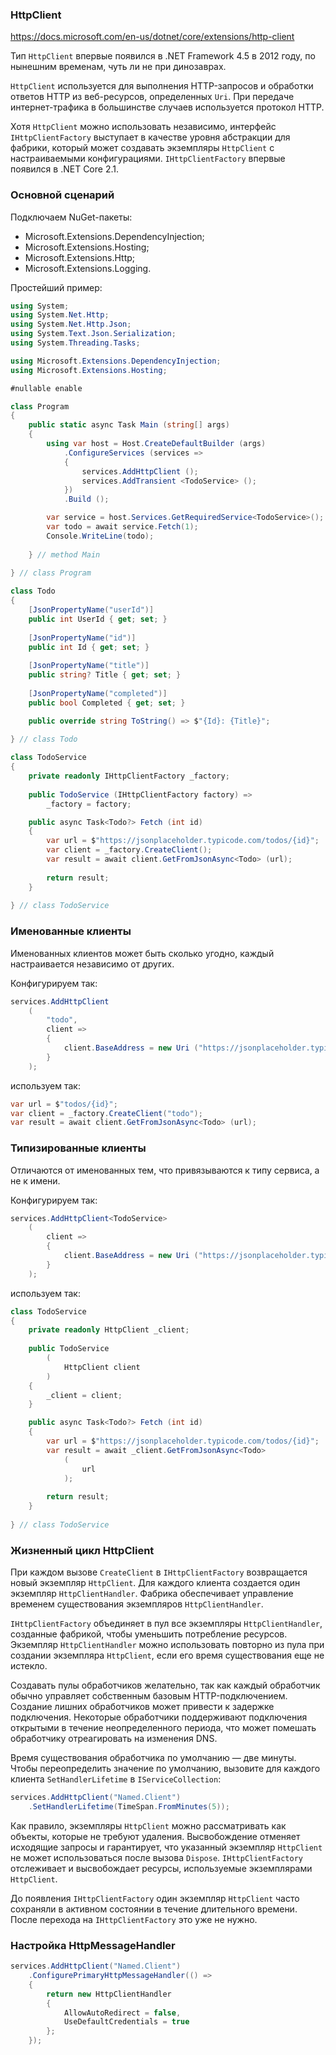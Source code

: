 ﻿### HttpClient

https://docs.microsoft.com/en-us/dotnet/core/extensions/http-client

Тип `HttpClient` впервые появился в .NET Framework 4.5 в 2012 году, по нынешним временам, чуть ли не при динозаврах. 

`HttpClient` используется для выполнения HTTP-запросов и обработки ответов HTTP из веб-ресурсов, определенных `Uri`. При передаче интернет-трафика в большинстве случаев используется протокол HTTP.

Хотя `HttpClient` можно использовать независимо, интерфейс `IHttpClientFactory` выступает в качестве уровня абстракции для фабрики, который может создавать экземпляры `HttpClient` с настраиваемыми конфигурациями. `IHttpClientFactory` впервые появился в .NET Core 2.1.

### Основной сценарий

Подключаем NuGet-пакеты:

* Microsoft.Extensions.DependencyInjection;
* Microsoft.Extensions.Hosting;
* Microsoft.Extensions.Http;
* Microsoft.Extensions.Logging.

Простейший пример:

```c#
using System;
using System.Net.Http;
using System.Net.Http.Json;
using System.Text.Json.Serialization;
using System.Threading.Tasks;

using Microsoft.Extensions.DependencyInjection;
using Microsoft.Extensions.Hosting;

#nullable enable

class Program
{
    public static async Task Main (string[] args)
    {
        using var host = Host.CreateDefaultBuilder (args)
            .ConfigureServices (services =>
            {
                services.AddHttpClient ();
                services.AddTransient <TodoService> ();
            })
            .Build ();

        var service = host.Services.GetRequiredService<TodoService>();
        var todo = await service.Fetch(1);
        Console.WriteLine(todo);
        
    } // method Main
    
} // class Program

class Todo
{
    [JsonPropertyName("userId")]
    public int UserId { get; set; }
    
    [JsonPropertyName("id")]
    public int Id { get; set; }
    
    [JsonPropertyName("title")]
    public string? Title { get; set; }
    
    [JsonPropertyName("completed")]
    public bool Completed { get; set; }

    public override string ToString() => $"{Id}: {Title}";
    
} // class Todo

class TodoService
{
    private readonly IHttpClientFactory _factory;
    
    public TodoService (IHttpClientFactory factory) => 
        _factory = factory;

    public async Task<Todo?> Fetch (int id)
    {
        var url = $"https://jsonplaceholder.typicode.com/todos/{id}";
        var client = _factory.CreateClient();
        var result = await client.GetFromJsonAsync<Todo> (url);
        
        return result;
    }
    
} // class TodoService
```

### Именованные клиенты

Именованных клиентов может быть сколько угодно, каждый настраивается независимо от других.

Конфигурируем так:

```c#
services.AddHttpClient
    (
        "todo",
        client =>
        {
            client.BaseAddress = new Uri ("https://jsonplaceholder.typicode.com");
        }
    );
```

используем так:

```c#
var url = $"todos/{id}";
var client = _factory.CreateClient("todo");
var result = await client.GetFromJsonAsync<Todo> (url);
```

### Типизированные клиенты

Отличаются от именованных тем, что привязываются к типу сервиса, а не к имени.

Конфигурируем так:

```c#
services.AddHttpClient<TodoService>
    (
        client =>
        {
            client.BaseAddress = new Uri ("https://jsonplaceholder.typicode.com");
        }
    );
```

используем так:

```c#
class TodoService
{
    private readonly HttpClient _client;
    
    public TodoService
        (
            HttpClient client
        )
    {
        _client = client;
    }

    public async Task<Todo?> Fetch (int id)
    {
        var url = $"https://jsonplaceholder.typicode.com/todos/{id}";
        var result = await _client.GetFromJsonAsync<Todo>
            (
                url
            );
        
        return result;
    }
    
} // class TodoService
```

### Жизненный цикл HttpClient

При каждом вызове `CreateClient` в `IHttpClientFactory` возвращается новый экземпляр `HttpClient`. Для каждого клиента создается один экземпляр `HttpClientHandler`. Фабрика обеспечивает управление временем существования экземпляров `HttpClientHandler`.

`IHttpClientFactory` объединяет в пул все экземпляры `HttpClientHandler`, созданные фабрикой, чтобы уменьшить потребление ресурсов. Экземпляр `HttpClientHandler` можно использовать повторно из пула при создании экземпляра `HttpClient`, если его время существования еще не истекло.

Создавать пулы обработчиков желательно, так как каждый обработчик обычно управляет собственным базовым HTTP-подключением. Создание лишних обработчиков может привести к задержке подключения. Некоторые обработчики поддерживают подключения открытыми в течение неопределенного периода, что может помешать обработчику отреагировать на изменения DNS.

Время существования обработчика по умолчанию — две минуты. Чтобы переопределить значение по умолчанию, вызовите для каждого клиента `SetHandlerLifetime` в `IServiceCollection`:

```c#
services.AddHttpClient("Named.Client")
    .SetHandlerLifetime(TimeSpan.FromMinutes(5));
```

Как правило, экземпляры `HttpClient` можно рассматривать как объекты, которые не требуют удаления. Высвобождение отменяет исходящие запросы и гарантирует, что указанный экземпляр `HttpClient` не может использоваться после вызова `Dispose`. `IHttpClientFactory` отслеживает и высвобождает ресурсы, используемые экземплярами `HttpClient`.

До появления `IHttpClientFactory` один экземпляр `HttpClient` часто сохраняли в активном состоянии в течение длительного времени. После перехода на `IHttpClientFactory` это уже не нужно.

### Настройка HttpMessageHandler

```c#
services.AddHttpClient("Named.Client")
    .ConfigurePrimaryHttpMessageHandler(() =>
    {
        return new HttpClientHandler
        {
            AllowAutoRedirect = false,
            UseDefaultCredentials = true
        };
    });
```
